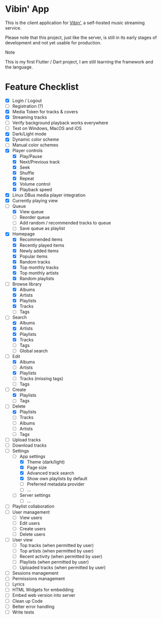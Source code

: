 # Vibin' App

This is the client application for [Vibin'](https://github.com/mickkc/vibin), a self-hosted music streaming service.

Please note that this project, just like the server, is still in its early stages of development and not yet usable for production.

> [!NOTE]
> This is my first Flutter / Dart project, I am still learning the framework and the language.

# Feature Checklist

- [x] Login / Logout
- [ ] Registration (?)
- [x] Media Token for tracks & covers
- [x] Streaming tracks
- [ ] Verify background playback works everywhere
- [ ] Test on Windows, MacOS and iOS
- [x] Dark/Light mode
- [x] Dynamic color scheme
- [ ] Manual color schemes
- [x] Player controls
    - [x] Play/Pause
    - [x] Next/Previous track
    - [x] Seek
    - [x] Shuffle
    - [x] Repeat
    - [x] Volume control
    - [x] Playback speed
- [x] Linux DBus media player integration
- [x] Currently playing view
- [ ] Queue
    - [x] View queue
    - [ ] Reorder queue
    - [ ] Add random / recommended tracks to queue
    - [ ] Save queue as playlist
- [x] Homepage
  - [x] Recommended items
  - [x] Recently played items
  - [x] Newly added items
  - [x] Popular items
  - [x] Random tracks
  - [x] Top monthly tracks
  - [x] Top monthly artists
  - [x] Random playlists
- [ ] Browse library
  - [x] Albums
  - [x] Artists
  - [x] Playlists
  - [x] Tracks
  - [ ] Tags
- [ ] Search
  - [x] Albums
  - [x] Artists
  - [x] Playlists
  - [x] Tracks
  - [ ] Tags
  - [ ] Global search
- [ ] Edit
  - [x] Albums
  - [ ] Artists
  - [x] Playlists
  - [ ] Tracks (missing tags)
  - [ ] Tags
- [ ] Create 
  - [x] Playlists
  - [ ] Tags
- [ ] Delete
    - [x] Playlists
    - [ ] Tracks
    - [ ] Albums
    - [ ] Artists
    - [ ] Tags
- [ ] Upload tracks
- [ ] Download tracks
- [ ] Settings
  - [ ] App settings
    - [x] Theme (dark/light)
    - [x] Page size
    - [x] Advanced track search
    - [x] Show own playlists by default
    - [ ] Preferred metadata provider
    - [ ] ...
  - [ ] Server settings
    - [ ] ...
- [ ] Playlist collaboration
- [ ] User management
  - [ ] View users
  - [ ] Edit users
  - [ ] Create users
  - [ ] Delete users
- [ ] User view
  - [ ] Top tracks (when permitted by user)
  - [ ] Top artists (when permitted by user)
  - [ ] Recent activity (when permitted by user)
  - [ ] Playlists (when permitted by user)
  - [ ] Uploaded tracks (when permitted by user)
- [ ] Sessions management
- [ ] Permissions management
- [ ] Lyrics
- [ ] HTML Widgets for embedding
- [ ] Embed web version into server
- [ ] Clean up Code
- [ ] Better error handling
- [ ] Write tests
